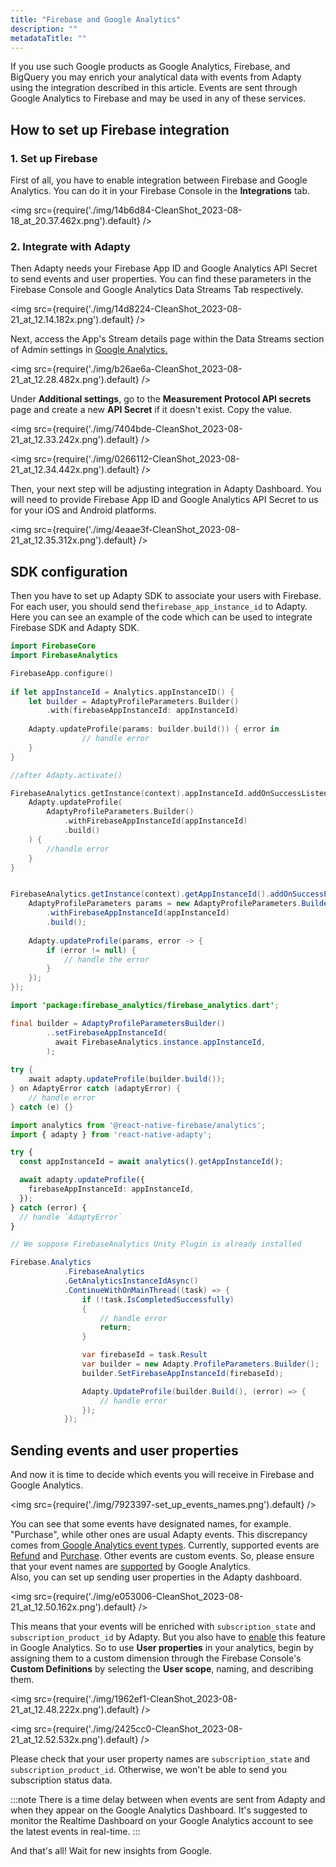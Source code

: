 ```yaml
---
title: "Firebase and Google Analytics"
description: ""
metadataTitle: ""
---
```


If you use such Google products as Google Analytics, Firebase, and BigQuery you may enrich your analytical data with events from Adapty using the integration described in this article. Events are sent through Google Analytics to Firebase and may be used in any of these services.

## How to set up Firebase integration

### 1\. Set up Firebase

First of all, you have to enable integration between Firebase and Google Analytics. You can do it in your Firebase Console in the **Integrations** tab.


<img
  src={require('./img/14b6d84-CleanShot_2023-08-18_at_20.37.462x.png').default}
/>





### 2\. Integrate with Adapty

Then Adapty needs your Firebase App ID and Google Analytics API Secret to send events and user properties. You can find these parameters in the Firebase Console and Google Analytics Data Streams Tab respectively.


<img
  src={require('./img/14d8224-CleanShot_2023-08-21_at_12.14.182x.png').default}
/>





Next, access the App's Stream details page within the Data Streams section of Admin settings in [Google Analytics.](https://analytics.google.com/analytics/web/#/)


<img
  src={require('./img/b26ae6a-CleanShot_2023-08-21_at_12.28.482x.png').default}
/>





Under **Additional settings**, go to the **Measurement Protocol API secrets** page and create a new **API Secret** if it doesn't exist. Copy the value.


<img
  src={require('./img/7404bde-CleanShot_2023-08-21_at_12.33.242x.png').default}
/>






<img
  src={require('./img/0266112-CleanShot_2023-08-21_at_12.34.442x.png').default}
/>





Then, your next step will be adjusting integration in Adapty Dashboard. You will need to provide Firebase App ID and Google Analytics API Secret to us for your iOS and Android platforms.


<img
  src={require('./img/4eaae3f-CleanShot_2023-08-21_at_12.35.312x.png').default}
/>





## SDK configuration

Then you have to set up Adapty SDK to associate your users with Firebase. For each user, you should send the`firebase_app_instance_id` to Adapty. Here you can see an example of the code which can be used to integrate Firebase SDK and Adapty SDK.

```swift title="title="iOS (Swift)""
import FirebaseCore
import FirebaseAnalytics

FirebaseApp.configure()
        
if let appInstanceId = Analytics.appInstanceID() {            
    let builder = AdaptyProfileParameters.Builder()
        .with(firebaseAppInstanceId: appInstanceId)
            
    Adapty.updateProfile(params: builder.build()) { error in
                // handle error
    }
}
```
```kotlin title="title="Android (Kotlin)""
//after Adapty.activate()

FirebaseAnalytics.getInstance(context).appInstanceId.addOnSuccessListener { appInstanceId ->
    Adapty.updateProfile(
        AdaptyProfileParameters.Builder()
            .withFirebaseAppInstanceId(appInstanceId)
            .build()
    ) {
        //handle error
    }
}
```
```java title="title="//after Adapty.activate()""

FirebaseAnalytics.getInstance(context).getAppInstanceId().addOnSuccessListener(appInstanceId -> {
    AdaptyProfileParameters params = new AdaptyProfileParameters.Builder()
        .withFirebaseAppInstanceId(appInstanceId)
        .build();
    
    Adapty.updateProfile(params, error -> {
        if (error != null) {
            // handle the error
        }
    });
});
```
```java title="title="Flutter (Dart)""
import 'package:firebase_analytics/firebase_analytics.dart';

final builder = AdaptyProfileParametersBuilder()
        ..setFirebaseAppInstanceId(
          await FirebaseAnalytics.instance.appInstanceId,
        );
        
try {
    await adapty.updateProfile(builder.build());
} on AdaptyError catch (adaptyError) {
    // handle error
} catch (e) {}
```
```typescript title="title="React Native (TS)""
import analytics from '@react-native-firebase/analytics';
import { adapty } from 'react-native-adapty';

try {
  const appInstanceId = await analytics().getAppInstanceId();

  await adapty.updateProfile({
    firebaseAppInstanceId: appInstanceId,
  });
} catch (error) {
  // handle `AdaptyError`
}
```
```csharp title="title="Unity (C#)""
// We suppose FirebaseAnalytics Unity Plugin is already installed

Firebase.Analytics
            .FirebaseAnalytics
            .GetAnalyticsInstanceIdAsync()
            .ContinueWithOnMainThread((task) => {
                if (!task.IsCompletedSuccessfully)
                {
                    // handle error
                    return;
                }

                var firebaseId = task.Result
                var builder = new Adapty.ProfileParameters.Builder();
                builder.SetFirebaseAppInstanceId(firebaseId);

                Adapty.UpdateProfile(builder.Build(), (error) => {
                    // handle error
                });
            });
```

## Sending events and user properties

And now it is time to decide which events you will receive in Firebase and Google Analytics.


<img
  src={require('./img/7923397-set_up_events_names.png').default}
/>





You can see that some events have designated names, for example. "Purchase", while other ones are usual Adapty events. This discrepancy comes from[ Google Analytics event types](https://developers.google.com/analytics/devguides/collection/protocol/ga4/reference/events). Currently, supported events are [Refund](https://developers.google.com/analytics/devguides/collection/protocol/ga4/reference/events#refund%22%3ERefund) and  [Purchase](https://developers.google.com/analytics/devguides/collection/protocol/ga4/reference/events#purchase%22%3EPurchase). Other events are custom events. So, please ensure that your event names are [supported](https://developers.google.com/analytics/devguides/collection/protocol/ga4/sending-events?client_type=firebase#limitations%22%3E)  by Google Analytics.  
Also, you can set up sending user properties in the Adapty dashboard. 


<img
  src={require('./img/e053006-CleanShot_2023-08-21_at_12.50.162x.png').default}
/>





This means that your events will be enriched with `subscription_state` and `subscription_product_id` by Adapty. But you also have to [enable](https://support.google.com/analytics/answer/10075209?hl=en) this feature in Google Analytics. So to use **User properties** in your analytics, begin by assigning them to a custom dimension through the Firebase Console's **Custom Definitions** by selecting the **User scope**, naming, and describing them.


<img
  src={require('./img/1962ef1-CleanShot_2023-08-21_at_12.48.222x.png').default}
/>






<img
  src={require('./img/2425cc0-CleanShot_2023-08-21_at_12.52.532x.png').default}
/>





 Please check that your user property names are `subscription_state` and `subscription_product_id`. Otherwise, we won't be able to send you subscription status data. 

:::note
There is a time delay between when events are sent from Adapty and when they appear on the Google Analytics Dashboard. It's suggested to monitor the Realtime Dashboard on your Google Analytics account to see the latest events in real-time.
:::

And that's all! Wait for new insights from Google.